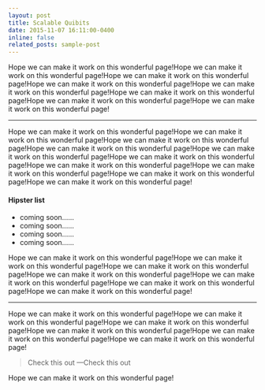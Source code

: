 ```yaml
---
layout: post
title: Scalable Quibits
date: 2015-11-07 16:11:00-0400
inline: false
related_posts: sample-post
---
```


Hope we can make it work on this wonderful page!Hope we can make it work on this wonderful page!Hope we can make it work on this wonderful page!Hope we can make it work on this wonderful page!Hope we can make it work on this wonderful page!Hope we can make it work on this wonderful page!Hope we can make it work on this wonderful page!Hope we can make it work on this wonderful page!

---

Hope we can make it work on this wonderful page!Hope we can make it work on this wonderful page!Hope we can make it work on this wonderful page!Hope we can make it work on this wonderful page!Hope we can make it work on this wonderful page!Hope we can make it work on this wonderful page!Hope we can make it work on this wonderful page!Hope we can make it work on this wonderful page!Hope we can make it work on this wonderful page!Hope we can make it work on this wonderful page!

#### Hipster list

<ul>
    <li>coming soon......</li>
    <li>coming soon......</li>
    <li>coming soon......</li>
    <li>coming soon...... </li>
</ul>

Hope we can make it work on this wonderful page!Hope we can make it work on this wonderful page!Hope we can make it work on this wonderful page!Hope we can make it work on this wonderful page!Hope we can make it work on this wonderful page!Hope we can make it work on this wonderful page!Hope we can make it work on this wonderful page!

---

Hope we can make it work on this wonderful page!Hope we can make it work on this wonderful page!Hope we can make it work on this wonderful page!Hope we can make it work on this wonderful page!Hope we can make it work on this wonderful page!Hope we can make it work on this wonderful page!

> Check this out
> —Check this out

Hope we can make it work on this wonderful page!

